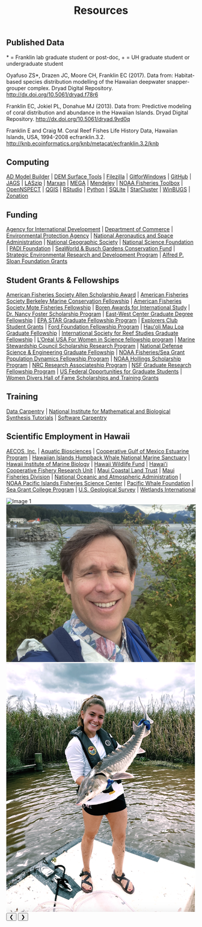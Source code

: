 <!DOCTYPE html>
<html lang="en">
<head>
    <meta charset="UTF-8">
    <meta name="viewport" content="width=device-width, initial-scale=1.0">
    <title>Resources</title>

<link rel="stylesheet" href="/css/resources.css">
</head>
<header>
    <h1>Resources</h1>
  </header>

<div class="resources-page">
  <section class="hero">
    <h1>Published Data</h1>
    <p>
      * = Franklin lab graduate student or post-doc, + = UH graduate student or undergraduate student
    </p>
    <div class="citation">
      <p>
        Oyafuso ZS*, Drazen JC, Moore CH, Franklin EC (2017). Data from: Habitat-based species
        distribution modelling of the Hawaiian deepwater snapper-grouper complex. Dryad Digital
        Repository. <a href="http://dx.doi.org/10.5061/dryad.f78r6">http://dx.doi.org/10.5061/dryad.f78r6</a>
      </p>
      <p>
        Franklin EC, Jokiel PL, Donahue MJ (2013). Data from: Predictive modeling of coral
        distribution and abundance in the Hawaiian Islands. Dryad Digital Repository.
        <a href="http://dx.doi.org/10.5061/dryad.9vd0q">http://dx.doi.org/10.5061/dryad.9vd0q</a>
      </p>
      <p>
        Franklin E and Craig M. Coral Reef Fishes Life History Data, Hawaiian Islands, USA,
        1994-2008 ecfranklin.3.2. <a href="http://knb.ecoinformatics.org/knb/metacat/ecfranklin.3.2/knb">http://knb.ecoinformatics.org/knb/metacat/ecfranklin.3.2/knb</a>
      </p>
    </div>
  </section>

  <section class="hero">
    <h1>Computing</h1>
    <p>
      <a href="https://www.admb-project.org/">AD Model Builder</a> | 
      <a href="https://www.jennessent.com/arcgis/surface_area.htm">DEM Surface Tools</a> | 
      <a href="https://filezilla-project.org/">Filezilla</a> | 
      <a href="https://gitforwindows.org/">GitforWindows</a> | 
      <a href="https://github.com/">GitHub</a> | 
      <a href="https://mcmc-jags.sourceforge.io/">JAGS</a> | 
      <a href="https://laszip.org/">LASzip</a> | 
      <a href="https://marxansolutions.org/">Marxan</a> | 
      <a href="https://megasoftware.net/">MEGA</a> | 
      <a href="https://www.mendeley.com/">Mendeley</a> | 
      <a href="https://noaa-fisheries-integrated-toolbox.github.io/">NOAA Fisheries Toolbox</a> | 
      <a href="https://www.csc.noaa.gov/digitalcoast/tools/opennspect">OpenNSPECT</a> | 
      <a href="https://qgis.org/">QGIS</a> | 
      <a href="https://posit.co/">RStudio</a> | 
      <a href="https://www.python.org/">Python</a> | 
      <a href="https://www.sqlite.org/">SQLite</a> | 
      <a href="http://star.mit.edu/cluster/index.html">StarCluster</a> | 
      <a href="http://bes-qsig.github.io/fge/docs/IntroWinBUGSwithR/">WinBUGS</a> | 
      <a href="https://zonationteam.github.io/Zonation5/">Zonation</a>
    </p>
  </section>

  <section class="hero">
    <h1>Funding</h1>
    <p>
      <a href="https://www.usaid.gov/partner-with-us/find-a-funding-opportunity">Agency for International Development</a> | 
      <a href="https://www.commerce.gov/work-with-us/grants-and-contract-opportunities">Department of Commerce</a> | 
      <a href="https://www.epa.gov/grants">Environmental Protection Agency</a> | 
      <a href="https://www.nasa.gov/centers-and-facilities/grants-2/">National Aeronautics and Space Administration</a> | 
      <a href="https://www.nationalgeographic.org/society/grants-and-investments/">National Geographic Society</a> | 
      <a href="https://new.nsf.gov/funding/opportunities">National Science Foundation</a> | 
      <a href="https://www.padi.com/aware/community-grants">PADI Foundation</a> | 
      <a href="https://swbg-conservationfund.org/grant-seekers/">SeaWorld & Busch Gardens Conservation Fund</a> | 
      <a href="https://serdp-estcp.mil/workwithus/fundingprocess">Strategic Environmental Research and Development Program</a> | 
      <a href="https://sloan.org/grants/apply">Alfred P. Sloan Foundation Grants</a>
    </p>
  </section>

  <section class="hero">
    <h1>Student Grants & Fellowships</h1>
    <p>
      <a href="https://fisheries.org/about/awards-recognition/call-for-award-nominations-section-awards/frances-allen-scholarship-award/">American Fisheries Society Allen Scholarship Award</a> | 
      <a href="https://mfs.fisheries.org/?page_id=155">American Fisheries Society Berkeley Marine Conservation Fellowship</a> | 
      <a href="https://fisheries.org/about/awards-recognition/call-for-award-nominations/william-r-mote-fisheries-fellowship-award/">American Fisheries Society Mote Fisheries Fellowship</a> | 
      <a href="https://www.borenawards.org/">Boren Awards for International Study</a> | 
      <a href="https://fosterscholars.noaa.gov/">Dr. Nancy Foster Scholarship Program</a> | 
      <a href="https://www.eastwestcenter.org/education/ewc-graduate-degree-fellowship">East-West Center Graduate Degree Fellowship</a> | 
      <a href="https://www.epa.gov/research-fellowships/science-achieve-results-star-graduate-and-greater-research-opportunities-gro">EPA STAR Graduate Fellowship Program</a> | 
      <a href="https://www.explorers.org/grants/">Explorers Club Student Grants</a> | 
      <a href="https://www.fordfoundation.org/work/investing-in-individuals/the-ford-global-fellowship/">Ford Foundation Fellowship Program</a> | 
      <a href="https://www.soest.hawaii.edu/soestwp/hauoli-mau-loa-graduate-fellowship/">Hauʻoli Mau Loa Graduate Fellowship</a> | 
      <a href="https://coralreefs.org/student-travel-grants/graduate-fellowships/">International Society for Reef Studies Graduate Fellowship</a> | 
      <a href="https://www.loreal.com/en/usa/pages/group/fwis/">L’Oréal USA For Women in Science fellowship program</a> | 
      <a href="https://www.msc.org/what-we-are-doing/science-and-research/student-research-grant">Marine Stewardship Council Scholarship Research Program</a> | 
      <a href="https://ndseg.sysplus.com/">National Defense Science & Engineering Graduate Fellowship</a> | 
      <a href="https://seagrant.noaa.gov/communities/students/graduate-fellows/nmfs-sg-fellowship/">NOAA Fisheries/Sea Grant Population Dynamics Fellowship Program</a> | 
      <a href="https://www.noaa.gov/office-education/hollings-scholarship">NOAA Hollings Scholarship Program</a> | 
      <a href="https://www.nationalacademies.org/our-work/rap/for-applicants">NRC Research Associateship Program</a> | 
      <a href="https://www.nsfgrfp.org/">NSF Graduate Research Fellowship Program</a> | 
      <a href="https://www.justice.gov/enrd/pathways-students-and-recent-graduates-federal-careers">US Federal Opportunities for Graduate Students</a> | 
      <a href="https://www.wdhof.org/scholarships/scholarship-descriptions">Women Divers Hall of Fame Scholarships and Training Grants</a>
    </p>
  </section>

  <section class="hero">
    <h1>Training</h1>
    <p>
      <a href="https://datacarpentry.org/">Data Carpentry</a> | 
      <a href="https://www.nimbios.org/">National Institute for Mathematical and Biological Synthesis Tutorials</a> | 
      <a href="https://software-carpentry.org/">Software Carpentry</a>
    </p>
  </section>

  <section class="hero">
    <h1>Scientific Employment in Hawaii</h1>
    <p>
      <a href="https://www.aecos.com/">AECOS, Inc.</a> | 
      <a href="https://www.aquaticbio.com/">Aquatic Biosciences</a> | 
      <a href="https://cgh.org/">Cooperative Gulf of Mexico Estuarine Program</a> | 
      <a href="https://www.hawaiianatolls.org/">Hawaiian Islands Humpback Whale National Marine Sanctuary</a> | 
      <a href="http://www.hihid.org/">Hawaii Institute of Marine Biology</a> | 
      <a href="https://www.hawaiiwildlife.org/">Hawaii Wildlife Fund</a> | 
      <a href="https://www.marine.hawaii.edu/">Hawai'i Cooperative Fishery Research Unit</a> | 
      <a href="http://www.mauiwildlife.org/">Maui Coastal Land Trust</a> | 
      <a href="https://www.mauifisheries.org/">Maui Fisheries Division</a> | 
      <a href="https://www.noaa.gov/">National Oceanic and Atmospheric Administration</a> | 
      <a href="https://www.pifsc.noaa.gov/">NOAA Pacific Islands Fisheries Science Center</a> | 
      <a href="https://www.pacificwhale.org/">Pacific Whale Foundation</a> | 
      <a href="http://www.seagrant.soest.hawaii.edu/">Sea Grant College Program</a> | 
      <a href="http://www.usgs.gov/">U.S. Geological Survey</a> | 
      <a href="https://www.wetlands.org/">Wetlands International</a>
    </p>
  </section>
</div>

<section class="gallery-container">
            <div class="gallery" id="gallery">
                <img src="/images/Papio-tagging.jpeg" alt="Image 1">
                <img src="/images/erik_franklin.jpeg" alt="Image 2">
                <img src="/images/meredith-pfennig.jpeg" alt="Image 3">
                <!-- Add more images as needed -->
            </div>
            <button class="prev" onclick="moveSlide(-1)">&#10094;</button>
            <button class="next" onclick="moveSlide(1)">&#10095;</button>
        </section>
    </div>
    <script>
        let currentSlide = 0;
        function moveSlide(direction) {
            const slides = document.querySelectorAll('.gallery img');
            currentSlide += direction;
            if (currentSlide < 0) {
                currentSlide = slides.length - 1; // Wrap around to the last image
            } else if (currentSlide >= slides.length) {
                currentSlide = 0; // Wrap around to the first image
            }
            const gallery = document.getElementById('gallery');
            gallery.style.transform = `translateX(-${currentSlide * 100}%)`;
        }
    </script>